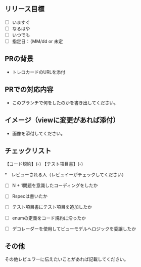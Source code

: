 ## リリース目標

- [ ] いますぐ
- [ ] なるはや
- [ ] いつでも
- [ ] 指定日：（MM/dd or 未定

## PRの背景

* トレロカードのURLを添付

## PRでの対応内容

* このブランチで何をしたのかを書き出してください。

## イメージ（viewに変更があれば添付）

* 画像を添付してください。

## チェックリスト

【コード規約】(-)
【テスト項目書】(-)

*　レビューされる人（レビュイーがチェックしてください）
- [ ] N + 1問題を意識したコーディングをしたか
- [ ] Rspecは書いたか
- [ ] テスト項目書にテスト項目を追加したか

- [ ] enumの定義をコード規約に沿ったか
- [ ] デコレーダーを使用してビューモデルへロジックを委譲したか

## その他

その他レビュワーに伝えたいことがあれば記載してください。
